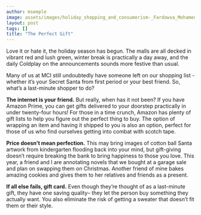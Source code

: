 ```yaml
---
author: msemple
image: assets/images/holiday_shopping_and_consumerism-_Fardowsa_Mohamed.jpg
layout: post
tags: []
title: "The Perfect Gift"
---
```



Love it or hate it, the holiday season has begun. The malls are all 
decked in vibrant red and lush green, winter break is practically a day 
away, and the daily Coldplay on the announcements sounds more festive 
than usual.

Many of us at MCI still undoubtedly have someone left on our shopping
list - whether it’s your Secret Santa from first period or your best
friend. So, what’s a last-minute shopper to do?

**The internet is your friend.** But really, when has it not been? If
you have Amazon Prime, you can get gifts delivered to your doorstep
practically in under twenty-four hours! For those in a time crunch,
Amazon has plenty of gift lists to help you figure out the perfect thing
to buy. The option of wrapping an item and having it shipped to you is
also an option, perfect for those of us who find ourselves getting into
combat with scotch tape.

**Price doesn’t mean perfection.** This may bring images of cotton ball
Santa artwork from kindergarten flooding back into your mind, but
gift-giving doesn’t require breaking the bank to bring happiness to
those you love. This year, a friend and I are annotating novels that we
bought at a garage sale and plan on swapping them on Christmas. Another
friend of mine bakes amazing cookies and gives them to her relatives and
friends as a present.

**If all else fails, gift card.** Even though they’re thought of as a
last-minute gift, they have one saving quality– they let the person buy
something they actually want. You also eliminate the risk of getting a
sweater that doesn’t fit them or their style.
